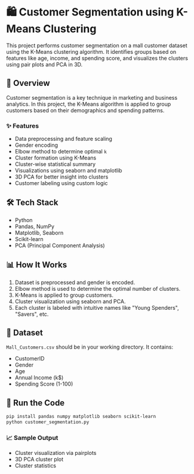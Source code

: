 # 🛍️ Customer Segmentation using K-Means Clustering

This project performs customer segmentation on a mall customer dataset using the K-Means clustering algorithm. It identifies groups based on features like age, income, and spending score, and visualizes the clusters using pair plots and PCA in 3D.

## 📌 Overview

Customer segmentation is a key technique in marketing and business analytics. In this project, the K-Means algorithm is applied to group customers based on their demographics and spending patterns.

### ✨ Features

- Data preprocessing and feature scaling  
- Gender encoding  
- Elbow method to determine optimal `k`  
- Cluster formation using K-Means  
- Cluster-wise statistical summary  
- Visualizations using seaborn and matplotlib  
- 3D PCA for better insight into clusters  
- Customer labeling using custom logic  

## 🛠️ Tech Stack

- Python  
- Pandas, NumPy  
- Matplotlib, Seaborn  
- Scikit-learn  
- PCA (Principal Component Analysis)  
 

## 📊 How It Works

1. Dataset is preprocessed and gender is encoded.
2. Elbow method is used to determine the optimal number of clusters.
3. K-Means is applied to group customers.
4. Cluster visualization using seaborn and PCA.
5. Each cluster is labeled with intuitive names like "Young Spenders", "Savers", etc.

## 📂 Dataset

`Mall_Customers.csv` should be in your working directory. It contains:
- CustomerID
- Gender
- Age
- Annual Income (k$)
- Spending Score (1-100)

## 🚀 Run the Code

```bash
pip install pandas numpy matplotlib seaborn scikit-learn
python customer_segmentation.py
```
### 📈 Sample Output
- Cluster visualization via pairplots
- 3D PCA cluster plot
- Cluster statistics


